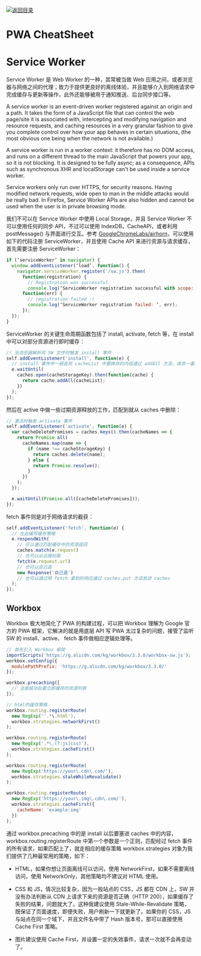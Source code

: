 [![返回目录](https://i.postimg.cc/JzFTMvjF/image.png)](https://github.com/wx-chevalier/Awesome-CheatSheets)

# PWA CheatSheet

# Service Worker

Service Worker 是 Web Worker 的一种，其常被当做 Web 应用之间，或者浏览器与网络之间的代理；致力于提供更良好的离线体验，并且能够介入到网络请求中完成缓存与更新等操作，此外还能够被用于通知推送、后台同步接口等。

A service worker is an event-driven worker registered against an origin and a path. It takes the form of a JavaScript file that can control the web page/site it is associated with, intercepting and modifying navigation and resource requests, and caching resources in a very granular fashion to give you complete control over how your app behaves in certain situations, (the most obvious one being when the network is not available.)

A service worker is run in a worker context: it therefore has no DOM access, and runs on a different thread to the main JavaScript that powers your app, so it is not blocking. It is designed to be fully async; as a consequence, APIs such as synchronous XHR and localStorage can't be used inside a service worker.

Service workers only run over HTTPS, for security reasons. Having modified network requests, wide open to man in the middle attacks would be really bad. In Firefox, Service Worker APIs are also hidden and cannot be used when the user is in private browsing mode.

我们不可以在 Service Worker 中使用 Local Storage，并且 Service Worker 不可以使用任何的同步 API，不过可以使用 IndexDB，CacheAPI，或者利用 postMessage() 与界面进行交互。参考 [GoogleChromeLabs/airhorn](https://github.com/GoogleChromeLabs/airhorn)，可以使用如下的代码注册 ServiceWorker，并且使用 Cache API 来进行资源与请求缓存，首先需要注册 ServiceWorker：

```js
if (‘serviceWorker’ in navigator) {
  window.addEventListener(‘load’, function() {
    navigator.serviceWorker.register('/sw.js').then(
      function(registration) {
        // Registration was successful
        console.log(‘ServiceWorker registration successful with scope: ‘, registration.scope); },
      function(err) {
        // registration failed :(
        console.log(‘ServiceWorker registration failed: ‘, err);
      });
  });
}
```

ServiceWorker 的关键生命周期函数包括了 install, activate, fetch 等，在 install 中可以对部分资源进行即时缓存：

```js
// 当浏览器解析完 SW 文件时触发 install 事件
self.addEventListener('install', function(e) {
  // install 事件中一般会将 cacheList 中要换存的内容通过 addAll 方法，请求一遍放入 caches 中
  e.waitUntil(
    caches.open(cacheStorageKey).then(function(cache) {
      return cache.addAll(cacheList);
    })
  );
});
```

然后在 active 中做一些过期资源释放的工作，匹配到就从 caches 中删除：

```js
// 激活时触发 activate 事件
self.addEventListener('activate', function(e) {
  var cacheDeletePromises = caches.keys().then(cacheNames => {
    return Promise.all(
      cacheNames.map(name => {
        if (name !== cacheStorageKey) {
          return caches.delete(name);
        } else {
          return Promise.resolve();
        }
      })
    );
  });

  e.waitUntil(Promise.all([cacheDeletePromises]));
});
```

fetch 事件则是对于网络请求的截获：

```js
self.addEventListener('fetch', function(e) {
  // 在此编写缓存策略
  e.respondWith(
    // 可以通过匹配缓存中的资源返回
    caches.match(e.request)
    // 也可以从远端拉取
    fetch(e.request.url)
    // 也可以自己造
    new Response('自己造')
    // 也可以通过吧 fetch 拿到的响应通过 caches.put 方法放进 caches
  );
});
```

## Workbox

Workbox 极大地简化了 PWA 的构建过程，可以把 Workbox 理解为 Google 官方的 PWA 框架，它解决的就是用底层 API 写 PWA 太过复杂的问题，接管了监听 SW 的 install、active、 fetch 事件做相应逻辑处理等。

```js
// 首先引入 Workbox 框架
importScripts('https://g.alicdn.com/kg/workbox/3.3.0/workbox-sw.js');
workbox.setConfig({
  modulePathPrefix: 'https://g.alicdn.com/kg/workbox/3.3.0/'
});

workbox.precaching([
  // 注册成功后要立即缓存的资源列表
]);

// html的缓存策略
workbox.routing.registerRoute(
  new RegExp(''.*\.html'),
  workbox.strategies.networkFirst()
);

workbox.routing.registerRoute(
  new RegExp('.*\.(?:js|css)'),
  workbox.strategies.cacheFirst()
);

workbox.routing.registerRoute(
  new RegExp('https://your\.cdn\.com/'),
  workbox.strategies.staleWhileRevalidate()
);

workbox.routing.registerRoute(
  new RegExp('https://your\.img\.cdn\.com/'),
  workbox.strategies.cacheFirst({
    cacheName: 'example:img'
  })
);
```

通过 workbox.precaching 中的是 install 以后要塞进 caches 中的内容，workbox.routing.registerRoute 中第一个参数是一个正则，匹配经过 fetch 事件的所有请求，如果匹配上了，就走相应的缓存策略 workbox.strategies 对象为我们提供了几种最常用的策略，如下：

- HTML，如果你想让页面离线可以访问，使用 NetworkFirst，如果不需要离线访问，使用 NetworkOnly，其他策略均不建议对 HTML 使用。

- CSS 和 JS，情况比较复杂，因为一般站点的 CSS，JS 都在 CDN 上，SW 并没有办法判断从 CDN 上请求下来的资源是否正确（HTTP 200），如果缓存了失败的结果，问题就大了。这种我建议使用 Stale-While-Revalidate 策略，既保证了页面速度，即便失败，用户刷新一下就更新了。如果你的 CSS，JS 与站点在同一个域下，并且文件名中带了 Hash 版本号，那可以直接使用 Cache First 策略。

- 图片建议使用 Cache First，并设置一定的失效事件，请求一次就不会再变动了。
